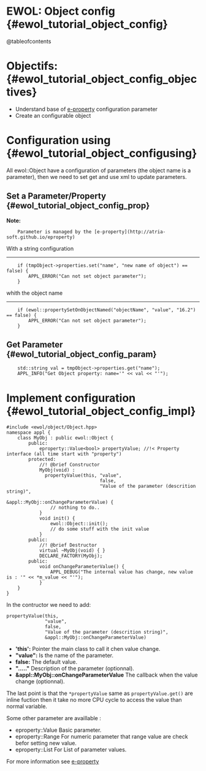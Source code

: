 EWOL: Object config                                {#ewol_tutorial_object_config}
===================

@tableofcontents

Objectifs:                                {#ewol_tutorial_object_config_objectives}
==========

  - Understand base of [e-property](http://atria-soft.github.io/eproperty) configuration parameter
  - Create an configurable object

Configuration using                                {#ewol_tutorial_object_configusing}
===================

All ewol::Object have a configuration of parameters (the object name is a parameter),
then we need to set get and use xml to update parameters.

Set a Parameter/Property                                {#ewol_tutorial_object_config_prop}
------------------------

**Note:**

```
	Parameter is managed by the [e-property](http://atria-soft.github.io/eproperty)
```

With a string configuration
***************************

```{.cpp}
	if (tmpObject->properties.set("name", "new name of object") == false) {
		APPL_ERROR("Can not set object parameter");
	}
```

whith the object name
*********************

```{.cpp}
	if (ewol::propertySetOnObjectNamed("objectName", "value", "16.2") == false) {
		APPL_ERROR("Can not set object parameter");
	}
```

Get Parameter                                {#ewol_tutorial_object_config_param}
-------------

```{.cpp}
	std::string val = tmpObject->properties.get("name");
	APPL_INFO("Get Object property: name='" << val << "'");
```

Implement configuration                                {#ewol_tutorial_object_config_impl}
=======================

```{.cpp}
#include <ewol/object/Object.hpp>
namespace appl {
	class MyObj : public ewol::Object {
		public:
			eproperty::Value<bool> propertyValue; //!< Property interface (all time start with "property")
		protected:
			//! @brief Constructor
			MyObj(void) :
			  propertyValue(this, "value",
			                      false,
			                      "Value of the parameter (descrition string)",
			                      &appl::MyObj::onChangeParameterValue) {
				// nothing to do..
			}
			void init() {
				ewol::Object::init();
				// do some stuff with the init value
			}
		public:
			//! @brief Destructor
			virtual ~MyObj(void) { }
			DECLARE_FACTORY(MyObj);
		public:
			void onChangeParameterValue() {
				APPL_DEBUG("The internal value has change, new value is : '" << *m_value << "'");
			}
	}
}
```

In the contructor we need to add:
```{.cpp}
propertyValue(this,
              "value",
              false,
              "Value of the parameter (descrition string)",
              &appl::MyObj::onChangeParameterValue)
```
  - **'this':** Pointer the main class to call it chen value change.
  - **"value":** Is the name of the parameter.
  - **false:** The default value.
  - **"....."** Description of the parameter (optionnal).
  - **&appl::MyObj::onChangeParameterValue** The callback when the value change (optionnal).


The last point is that the ```*propertyValue``` same as ```propertyValue.get()``` are inline fuction then it take no more CPU cycle to access the value than normal variable.

Some other parameter are availlable :
  - eproperty::Value<T> Basic parameter.
  - eproperty::Range<T> For numeric parameter that range value are check befor setting new value.
  - eproperty::List<T> For List of parameter values.

For more information see [e-property](http://atria-soft.github.io/eproperty)

